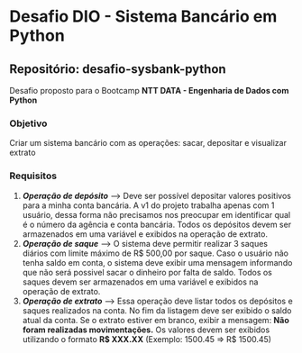 # Desafio DIO - Sistema Bancário em Python

## Repositório: desafio-sysbank-python

Desafio proposto para o Bootcamp **NTT DATA - Engenharia de Dados com Python**


### Objetivo
Criar um sistema bancário com as operações: sacar, depositar e visualizar extrato

### Requisitos
1. ***Operação de depósito*** --> Deve ser possível depositar valores positivos para a minha conta bancária. A v1 do projeto trabalha apenas com 1 usuário, dessa forma não precisamos nos preocupar em identificar qual é o número da agência e conta bancária. Todos os depósitos devem ser armazenados em uma variável e exibidos na operação de extrato.
2.  ***Operação de saque*** --> O sistema deve permitir realizar 3 saques diários com limite máximo de R$ 500,00 por saque. Caso o usuário não tenha saldo em conta, o sistema deve exibir uma mensagem informando que não será possivel sacar o dinheiro por falta de saldo. Todos os saques devem ser armazenados em uma variável e exibidos na operação de extrato.
3. ***Operação de extrato*** --> Essa operação deve listar todos os depósitos e saques realizados na conta. No fim da listagem deve ser exibido o saldo atual da conta. Se o extrato estiver em branco, exibir a mensagem: __Não foram realizadas movimentações.__ Os valores devem ser exibidos utilizando o formato __R$ XXX.XX__ (Exemplo: 1500.45 => R$ 1500.45)

	    